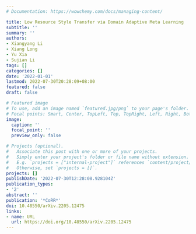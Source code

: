 ```yaml
---
# Documentation: https://wowchemy.com/docs/managing-content/

title: Low Resource Style Transfer via Domain Adaptive Meta Learning
subtitle: ''
summary: ''
authors:
- Xiangyang Li
- Xiang Long
- Yu Xia
- Sujian Li
tags: []
categories: []
date: '2022-01-01'
lastmod: 2022-07-30T20:28:09+08:00
featured: false
draft: false

# Featured image
# To use, add an image named `featured.jpg/png` to your page's folder.
# Focal points: Smart, Center, TopLeft, Top, TopRight, Left, Right, BottomLeft, Bottom, BottomRight.
image:
  caption: ''
  focal_point: ''
  preview_only: false

# Projects (optional).
#   Associate this post with one or more of your projects.
#   Simply enter your project's folder or file name without extension.
#   E.g. `projects = ["internal-project"]` references `content/project/deep-learning/index.md`.
#   Otherwise, set `projects = []`.
projects: []
publishDate: '2022-07-30T12:28:08.928104Z'
publication_types:
- '2'
abstract: ''
publication: '*CoRR*'
doi: 10.48550/arXiv.2205.12475
links:
- name: URL
  url: https://doi.org/10.48550/arXiv.2205.12475
---
```

